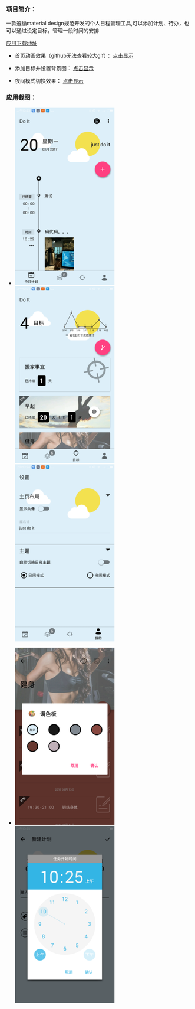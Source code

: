 ### 项目简介：
一款遵循material design规范开发的个人日程管理工具,可以添加计划、待办，也可以通过设定目标，管理一段时间的安排

[应用下载地址](http://fir.im/dvsc)

- 首页动画效果（github无法查看较大gif）：
[点击显示](http://generalcomponent.oss-cn-shanghai.aliyuncs.com/2017-03-19%2023_46_58.gif)

- 添加目标并设置背景图：
[点击显示](http://generalcomponent.oss-cn-shanghai.aliyuncs.com/2017-03-20%2009_40_37.gif)
- 夜间模式切换效果：
[点击显示](http://generalcomponent.oss-cn-shanghai.aliyuncs.com/2017-03-20%2009_55_33.gif)

### 应用截图：

* <img src="/screenshot/Screenshot_2017-03-20-10-23-29.png" width = "270" height = "480"> <img src="/screenshot/Screenshot_2017-03-20-10-24-15.png" width = "270" height = "480"> <img src="/screenshot/Screenshot_2017-03-20-10-24-18.png" width = "270" height = "480">


* <img src="/screenshot/Screenshot_2017-03-20-10-24-54.png" width = "270" height = "480"> <img src="/screenshot/Screenshot_2017-03-20-10-25-35.png" width = "270" height = "480">